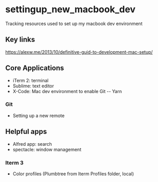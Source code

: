 # settingup_new_macbook_dev
Tracking resources used to set up my macbook dev environment

## Key links
https://alexw.me/2013/10/definitive-guid-to-development-mac-setup/

## Core Applications
- iTerm 2: terminal
- Sublime: text editor
- X-Code: Mac dev environment to enable Git
-- Yarn

### Git
- Setting up a new remote

## Helpful apps
- Alfred app: search
- spectacle: window management

### Iterm 3
- Color profiles (Plumbtree from Iterm Profiles folder, local) <link>

